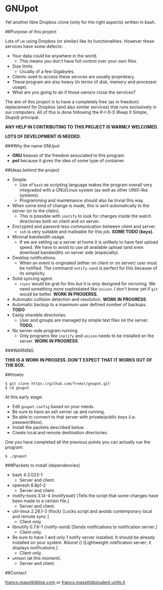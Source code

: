 GNUpot
======

Yet another libre Dropbox clone (only for the right aspects) written in bash. 

##Purpose of this project

Lots of us using Dropbox (or similar) like its functionalities. However 
these services have some defects:
- Your data could be anywhere in the world.
  - This means you don't have full control over your own files.
- Size limits
  - Usually of a few Gigabytes.
- Clients used to access these servces are usually proprietary.
- These program are also heavy (in terms of disk,  memory and processor usage).
- What are you going to do if those *owners* close the services?

The aim of this project is to have a completely free (as in freedom) 
replacement for Dropbox (and also similar services) that runs exclusively in 
our computers. All of this is done following the *K-I-S-S* (Keep It Simple, 
Stupid) principal.

**ANY HELP IN CONTRIBUTING TO THIS PROJECT IS WARMLY WELCOMED.**

**LOTS OF DEVELOPMENT IS NEEDED.**

###Why the name GNUpot

- **GNU** beause of the freedom associated to this program.
- **pot** because it gives the idea of some type of container.

##Ideas behind the project

- Simple.
  - Use of `bash` as scripting language makes the program overall very 
    integraded with a GNU/Linux system (as well as other UNIX-like systems). 
  - Programming and manteinance should also be trivial this way.
- When some kind of change is made, this is sent automatically to the server 
  (or to the clietn).
  - This is possible with `inotify` to look for changes inside the watch 
    directories both on client and on server.
- Encrypted and passord-less communication between client and server.
  - `ssh` is very suitable and malleable for this job. **SOME TODO (keys).**
- Minimal bandwidth usage.
  - If we are setting up a server at home it is unlikely to have fast upload 
    speed. We have to avoid to use all available upload (and even download 
    bandwidth) on server side (especially).
- Desktop notifications.
  - When an event is originated (either on client or on server) user must be 
    notified. The command `notify-send` is perfect for this because of its 
    simplicity.
- Solid syncing agent.
  - `rsync` would be grat for this but it is only designed for mirroring. We 
    need something more sophistiated like `unison`. I don't know yet if `git` 
    would be better. **WORK IN PROGERSS.**
- Automatic collision detection and resolution. **WORK IN PROGRESS**.
- Automatic backup to a maximum user defined number of backups. **TODO**
- Easily shareble directories.
  - User and groups are managed by simple text files on the server. **TODO.**
- No server-side program running.
  - Only programs like `inotify` and `unison` needs to be installed on the 
    server. **WORK IN PROGRESS**.

###WARNING

**THIS IS A WORK IN PROGESS. DON'T EXPECT THAT IT WORKS OUT OF THE BOX.**

##Howto

```
$ git clone https://github.com/frnmst/gnupot.git
$ cd gnupot
```
At this early stage:
- Edit `gnupot.config` based on your needs.
- Be sure to have an ssh server up and running.
- Be able to connect to that server with private/public keys (i.e. passwordless).
- Install the packets described below.
- Create local and remote destination directories.

One you have completed all the previous points you can actually run the program:
```
$ ./gnupot
```

###Packets to install (dependencies)

- bash 4.3.033-1
  - Server and client.
- openssh 6.8p1-2
  - Server and client.
- inotify-tools 3.14-4 (inotifywait) [Tells the script that some changes have 
  been made to a certain file.]
  - Server and client.
- util-linux 2.26.1-3 (flock) [Locks script and avoids contemporary local and
  remote sync.]
  - Client only.
- libnotify 0.7.6-1 (notify-send) [Sends notifications to notification server.]
  - Client only.
- Be sure to have 1 and only 1 notify server installed. It should be already 
  installed on your system.
  #dunst () [Lightweight notification server; it displays notifications.]
  - Client only.
- unison (at this moment).
  - Server and client.

##Contact

franco.masotti@live.com or franco.masotti@student.unife.it
